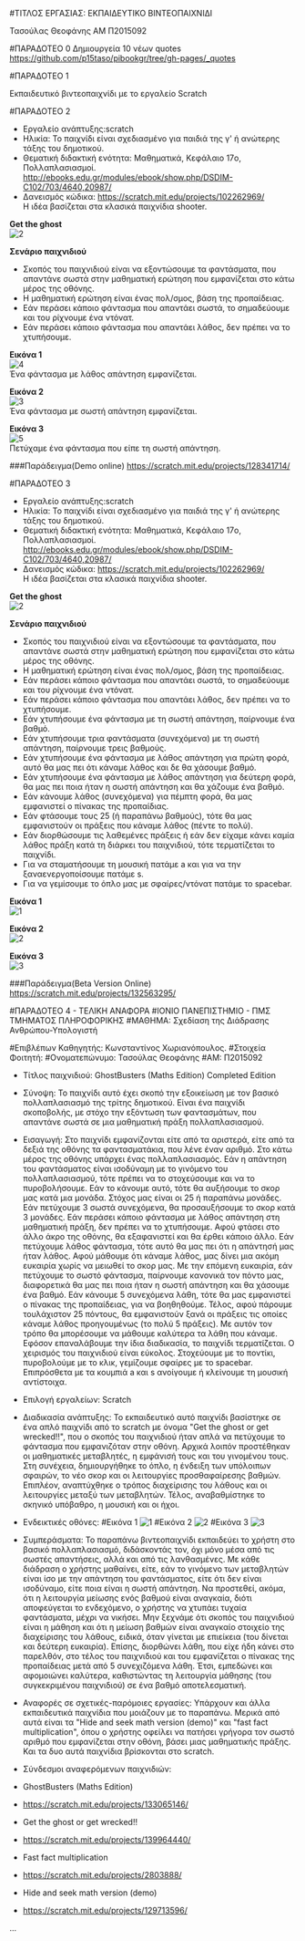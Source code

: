 ﻿#ΤΙΤΛΟΣ ΕΡΓΑΣΙΑΣ: ΕΚΠΑΙΔΕΥΤΙΚΟ ΒΙΝΤΕΟΠΑΙΧΝΙΔΙ

Τασούλας Θεοφάνης 
ΑΜ Π2015092

#ΠΑΡΑΔΟΤΕΟ 0
Δημιουργεία 10 νέων quotes
https://github.com/p15taso/pibookgr/tree/gh-pages/_quotes

#ΠΑΡΑΔΟΤΕΟ 1

Εκπαιδευτικό βιντεοπαιχνίδι με το εργαλείο Scratch

#ΠΑΡΑΔΟΤΕΟ 2

* Εργαλείο ανάπτυξης:scratch  
* Ηλικία: Το παιχνίδι είναι σχεδιασμένο για παιδιά της γ' ή ανώτερης τάξης του δημοτικού.  
* Θεματική διδακτική ενότητα: Μαθηματικά, Κεφάλαιο 17o, Πολλαπλασιασμοί.  
http://ebooks.edu.gr/modules/ebook/show.php/DSDIM-C102/703/4640,20987/  
* Δανεισμός κώδικα: https://scratch.mit.edu/projects/102262969/  
Η ιδέα βασίζεται στα κλασικά παιχνίδια shooter.  
    
**Get the ghost**  
![2](http://2.1m.yt/EiIc2hU.jpg)   

**Σενάριο παιχνιδιού**  
* Σκοπός του παιχνιδιού είναι να εξοντώσουμε τα φαντάσματα, που απαντάνε σωστά στην μαθηματική ερώτηση που εμφανίζεται στο κάτω μέρος της οθόνης.  
* Η μαθηματική ερώτηση είναι ένας πολ/σμος, βάση της προπαίδειας.
* Εάν περάσει κάποιο φάντασμα που απαντάει σωστά, το σημαδεύουμε και του ρίχνουμε ένα ντόνατ.
* Εάν περάσει κάποιο φάντασμα που απαντάει λάθος, δεν πρέπει να το χτυπήσουμε.  

**Εικόνα 1**  
![4](http://2.1m.yt/UcC0J-c.png)  
Ένα φάντασμα με λάθος απάντηση εμφανίζεται.  

**Εικόνα 2**  
![3](http://3.1m.yt/CcvNjKm.png)  
Ένα φάντασμα με σωστή απάντηση εμφανίζεται.  

**Εικόνα 3**  
![5](http://3.1m.yt/7mVsrU0.png)  
Πετύχαμε ένα φάντασμα που είπε τη σωστή απάντηση.  
 

###Παράδειγμα(Demo online)
https://scratch.mit.edu/projects/128341714/


#ΠΑΡΑΔΟΤΕΟ 3

* Εργαλείο ανάπτυξης:scratch  
* Ηλικία: Το παιχνίδι είναι σχεδιασμένο για παιδιά της γ' ή ανώτερης τάξης του δημοτικού.  
* Θεματική διδακτική ενότητα: Μαθηματικά, Κεφάλαιο 17o, Πολλαπλασιασμοί.  
http://ebooks.edu.gr/modules/ebook/show.php/DSDIM-C102/703/4640,20987/  
* Δανεισμός κώδικα: https://scratch.mit.edu/projects/102262969/  
Η ιδέα βασίζεται στα κλασικά παιχνίδια shooter.  
    
**Get the ghost**  
![2](http://2.1m.yt/EiIc2hU.jpg)   

**Σενάριο παιχνιδιού**  
* Σκοπός του παιχνιδιού είναι να εξοντώσουμε τα φαντάσματα, που απαντάνε σωστά στην μαθηματική ερώτηση που εμφανίζεται στο κάτω μέρος της οθόνης.  
* Η μαθηματική ερώτηση είναι ένας πολ/σμος, βάση της προπαίδειας.
* Εάν περάσει κάποιο φάντασμα που απαντάει σωστά, το σημαδεύουμε και του ρίχνουμε ένα ντόνατ.
* Εάν περάσει κάποιο φάντασμα που απαντάει λάθος, δεν πρέπει να το χτυπήσουμε.  
* Εάν χτυπήσουμε ένα φάντασμα με τη σωστή απάντηση, παίρνουμε ένα βαθμό.
* Εάν χτυπήσουμε τρια φαντάσματα (συνεχόμενα) με τη σωστή απάντηση, παίρνουμε τρεις βαθμούς.
* Εάν χτυπήσουμε ένα φάντασμα με λάθος απάντηση για πρώτη φορά, αυτό θα μας πει ότι κάναμε λάθος και δε θα χάσουμε βαθμό.
* Εάν χτυπήσουμε ένα φάντασμα με λάθος απάντηση για δεύτερη φορά, θα μας πει ποια ήταν η σωστή απάντηση και θα χάζουμε ένα βαθμό.
* Εάν κάνουμε λάθος (συνεχόμενα) για πέμπτη φορά, θα μας εμφανιστεί ο πίνακας της προπαίδιας.
* Εάν φτάσουμε τους 25 (ή παραπάνω βαθμούς), τότε θα μας εμφανιστούν οι πράξεις που κάναμε λάθος (πέντε το πολύ).
* Εάν διορθώσουμε τις λαθεμένες πράξεις ή εάν δεν είχαμε κάνει καμία λάθος πράξη κατά τη διάρκει του παιχνιδιού, τότε τερματίζεται το παιχνίδι.
* Για να σταματήσουμε τη μουσική πατάμε a και για να την ξαναενεργοποίσουμε πατάμε s.
* Για να γεμίσουμε το όπλο μας με σφαίρες/ντόνατ πατάμε το spacebar.

**Εικόνα 1**  
![1](https://i.imgsafe.org/c6a63679b4.png)

**Εικόνα 2**  
![2](https://i.imgsafe.org/c6a67574dd.png)

**Εικόνα 3**  
![3](https://i.imgsafe.org/c6a6736102.png)


###Παράδειγμα(Beta Version Online)
https://scratch.mit.edu/projects/132563295/




#ΠΑΡΑΔΟΤΕΟ 4 - ΤΕΛΙΚΗ ΑΝΑΦΟΡΑ
#ΙΟΝΙΟ ΠΑΝΕΠΙΣΤΗΜΙΟ - ΠΜΣ ΤΜΗΜΑΤΟΣ ΠΛΗΡΟΦΟΡΙΚΗΣ
#ΜΑΘΗΜΑ: Σχεδίαση της Διάδρασης Ανθρώπου-Υπολογιστή


#Επιβλέπων Καθηγητής: Κωνσταντίνος Χωριανόπουλος.
#Στοιχεία Φοιτητή: 
#Ονοματεπώνυμο: Τασούλας Θεοφάνης
#ΑΜ: Π2015092

* Τίτλος παιχνιδιού: GhostBusters (Maths Edition) Completed Edition

* Σύνοψη: Το παιχνίδι αυτό έχει σκοπό την εξοικείωση με τον βασικό πολλαπλασιασμό της τρίτης δημοτικού. Είναι ένα παιχνίδι σκοποβολής, με στόχο την εξόντωση των φαντασμάτων, που απαντάνε σωστά σε μια μαθηματική πράξη πολλαπλασιασμού.

* Εισαγωγή: Στο παιχνίδι εμφανίζονται είτε από τα αριστερά, είτε από τα δεξιά της οθόνης τα φαντασματάκια, που λένε έναν αριθμό. Στο κάτω μέρος της οθόνης υπάρχει ένας πολλαπλασιασμός. Εάν η απάντηση του φαντάσματος είναι ισοδύναμη με το γινόμενο του πολλαπλασιασμού, τότε πρέπει να το στοχεύσουμε και να το πυροβολήσουμε. Εάν το κάνουμε αυτό, τότε θα αυξήσουμε το σκορ μας κατά μια μονάδα. Στόχος μας είναι οι 25 ή παραπάνω μονάδες. Εάν πετύχουμε 3 σωστά συνεχόμενα, θα προσαυξήσουμε το σκορ κατά 3 μονάδες. Εάν περάσει κάποιο φάντασμα με λάθος απάντηση στη μαθηματική πράξη, δεν πρέπει να το χτυπήσουμε. Αφού φτάσει στο άλλο άκρο της οθόνης, θα εξαφανιστεί και θα έρθει κάποιο άλλο. Εάν πετύχουμε λάθος φάντασμα, τότε αυτό θα μας πει ότι η απάντησή μας ήταν λάθος. Αφού μάθουμε ότι κάναμε λάθος, μας δίνει μια ακόμη ευκαιρία χωρίς να μειωθεί το σκορ μας. Με την επόμενη ευκαιρία, εάν πετύχουμε το σωστό φάντασμα, παίρνουμε κανονικά τον πόντο μας, διαφορετικά θα μας πει ποια ήταν η σωστή απάντηση και θα χάσουμε ένα βαθμό. Εάν κάνουμε 5 συνεχόμενα λάθη, τότε θα μας εμφανιστεί ο πίνακας της προπαίδειας, για να βοηθηθούμε. Τέλος, αφού πάρουμε τουλάχιστον 25 πόντους, θα εμφανιστούν ξανά οι πράξεις τις οποίες κάναμε λάθος προηγουμένως (το πολύ 5 πράξεις). Με αυτόν τον τρόπο θα μπορέσουμε να μάθουμε καλύτερα τα λάθη που κάναμε. Εφόσον επαναλάβουμε την ίδια διαδικασία, το παιχνίδι τερματίζεται. Ο χειρισμός του παιχνιδιού είναι εύκολος. Στοχεύουμε με το ποντίκι, πυροβολούμε με το κλικ, γεμίζουμε σφαίρες με το spacebar. Επιπρόσθετα με τα κουμπιά a και s ανοίγουμε ή κλείνουμε τη μουσική  αντίστοιχα.

* Επιλογή εργαλείων: Scratch

* Διαδικασία ανάπτυξης: Το εκπαιδευτικό αυτό παιχνίδι βασίστηκε σε ένα απλό παιχνίδι από το scratch με όνομα "Get the ghost or get wrecked!!", που ο σκοπός του παιχνιδιού ήταν απλά να πετύχουμε το φάντασμα που εμφανιζόταν στην οθόνη. Αρχικά λοιπόν προστέθηκαν οι μαθηματικές μεταβλητές, η εμφάνισή τους και του γινομένου τους. Στη συνέχεια, δημιουργήθηκε το όπλο, η ένδειξη των υπόλοιπων σφαιρών, το νέο σκορ και οι λειτουργίες προσθαφαίρεσης βαθμών. Επιπλέον, αναπτύχθηκε ο τρόπος διαχείρισης του λάθους και οι λειτουργίες μεταξύ των μεταβλητών. Τέλος, αναβαθμίστηκε το σκηνικό υπόβαθρο, η μουσική και οι ήχοι.

* Ενδεικτικές οθόνες: 
#Εικόνα 1
![1](https://camo.githubusercontent.com/fffc5886ad188c4fe666808bcc2569e1fd6b6789/68747470733a2f2f692e696d67736166652e6f72672f633661363336373962342e706e67)
#Εικόνα 2
![2](https://camo.githubusercontent.com/73c6c431f70cddfdf2814cec5339161c8dda2e90/68747470733a2f2f692e696d67736166652e6f72672f633661363735373464642e706e67)
#Εικόνα 3
![3](https://camo.githubusercontent.com/1a3cfbdea1f43be36ec8b16649c061e721e5c69d/68747470733a2f2f692e696d67736166652e6f72672f633661363733363130322e706e67)

* Συμπεράσματα: Το παραπάνω βιντεοπαιχνίδι εκπαιδεύει το χρήστη στο βασικό πολλαπλασιασμό, διδάσκοντάς τον, όχι μόνο μέσα από τις σωστές απαντήσεις, αλλά και από τις λανθασμένες. Με κάθε διάδραση ο χρήστης μαθαίνει, είτε, εάν το γινόμενο των μεταβλητών είναι ίσο με την απάντηση του φαντάσματος, είτε ότι δεν είναι ισοδύναμο, είτε ποια είναι η σωστή απάντηση. Να προστεθεί, ακόμα, ότι η λειτουργία μείωσης ενός βαθμού είναι αναγκαία, διότι αποφεύγεται το ενδεχόμενο, ο χρήστης να χτυπάει τυχαία φαντάσματα, μέχρι να νικήσει. Μην ξεχνάμε ότι σκοπός του παιχνιδιού είναι η μάθηση και ότι η μείωση βαθμών είναι αναγκαίο στοιχείο της διαχείρισης του λάθους, ειδικά, όταν γίνεται με επιείκεια (του δίνεται και δεύτερη ευκαιρία). Επίσης, διορθώνει λάθη, που είχε ήδη κάνει στο παρελθόν, στο τέλος του παιχνιδιού και του εμφανίζεται ο πίνακας της προπαίδειας μετά από 5 συνεχιζόμενα λάθη. Έτσι, εμπεδώνει και αφομοιώνει καλύτερα, καθιστώντας τη λειτουργία μάθησης (του συγκεκριμένου παιχνιδιού) σε ένα βαθμό αποτελεσματική. 

* Αναφορές σε σχετικές-παρόμοιες εργασίες:  Υπάρχουν και άλλα εκπαιδευτικά παιχνίδια που μοιάζουν με το παραπάνω. Μερικά από αυτά είναι τα "Hide and seek math version (demo)" και  "fast fact multiplication", όπου ο χρήστης οφείλει να πατήσει γρήγορα τον σωστό αριθμό  που εμφανίζεται στην οθόνη, βάσει μιας μαθηματικής πράξης. Και τα δυο αυτά παιχνίδια βρίσκονται στο scratch.

* Σύνδεσμοι αναφερόμενων παιχνιδιών:
* GhostBusters (Maths Edition) 
* https://scratch.mit.edu/projects/133065146/
* Get the ghost or get wrecked!! 
* https://scratch.mit.edu/projects/139964440/
* Fast fact multiplication 
* https://scratch.mit.edu/projects/2803888/
* Hide and seek math version (demo) 
* https://scratch.mit.edu/projects/129713596/

...
